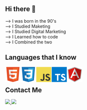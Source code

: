 ## Hi there 👋 ##

--> I was born in the 90's <br>
--> I Studied Maketing <br>
--> I Studied Digital Marketing <br>
--> I Learned how to code <br>
--> I Combined the two <br>

## Languages that I know ##

<div>
<img align="left" width="50" height="50" src='https://raw.githubusercontent.com/devicons/devicon/master/icons/html5/html5-original.svg'>
<img align="left" width="50" height="50" src='https://raw.githubusercontent.com/devicons/devicon/master/icons/css3/css3-original.svg'>
<img align="left" width="50" height="50" src='https://raw.githubusercontent.com/devicons/devicon/master/icons/javascript/javascript-original.svg'>
<img align="left" width="50" height="50" src='https://raw.githubusercontent.com/devicons/devicon/master/icons/typescript/typescript-original.svg'>
<img align="left" width="50" height="50" src='https://raw.githubusercontent.com/devicons/devicon/master/icons/angularjs/angularjs-original.svg'>
</div>

<br>
<br>

## Contact Me ##  

<a href="mailto:joaoafonso386@gmail.com">
  <img src="https://img.shields.io/badge/Gmail-D14836?style=for-the-badge&logo=gmail&logoColor=white">
</a>

<a href="">
  <img src="https://img.shields.io/badge/Gmail-D14836?style=for-the-badge&logo=gmail&logoColor=white">
</a>
